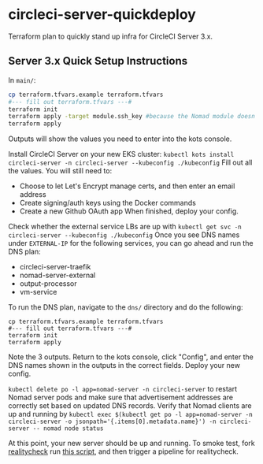 # circleci-server-quickdeploy
Terraform plan to quickly stand up infra for CircleCI Server 3.x.

## Server 3.x Quick Setup Instructions

In `main/`:

```sh
cp terraform.tfvars.example terraform.tfvars
#--- fill out terraform.tfvars ---#
terraform init
terraform apply -target module.ssh_key #because the Nomad module doesn't support dynamically creating an SSH key in the same TF plan
terraform apply
```
Outputs will show the values you need to enter into the kots console.

Install CircleCI Server on your new EKS cluster:
`kubectl kots install circleci-server -n circleci-server --kubeconfig ./kubeconfig`
Fill out all the values.  You will still need to:
* Choose to let Let's Encrypt manage certs, and then enter an email address
* Create signing/auth keys using the Docker commands
* Create a new Github OAuth app
When finished, deploy your config.

Check whether the external service LBs are up with `kubectl get svc -n circleci-server --kubeconfig ./kubeconfig`
Once you see DNS names under `EXTERNAL-IP` for the following services, you can go ahead and run the DNS plan:
* circleci-server-traefik
* nomad-server-external
* output-processor
* vm-service

To run the DNS plan, navigate to the `dns/` directory and do the following:
```
cp terraform.tfvars.example terraform.tfvars
#--- fill out terraform.tfvars ---#
terraform init
terraform apply
```
Note the 3 outputs.  Return to the kots console, click "Config", and enter the DNS names shown in the outputs in the correct fields.
Deploy your new config. 

`kubectl delete po -l app=nomad-server -n circleci-server` to restart Nomad server pods and make sure that advertisement addresses are correctly set based on updated DNS records.
Verify that Nomad clients are up and running by `kubectl exec $(kubectl get po -l app=nomad-server -n circleci-server -o jsonpath='{.items[0].metadata.name}') -n circleci-server -- nomad node status`

At this point, your new server should be up and running.  To smoke test, fork [realitycheck](https://github.com/circleci/realitycheck) run [this script](https://github.com/jtreutel/circleci-realitycheck-prep), and then trigger a pipeline for realitycheck.